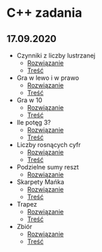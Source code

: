 # C++ zadania
## 17.09.2020
* Czynniki z liczby lustrzanej
  * [Rozwiązanie](17.09.2020/Czynniki_z_liczby_lustrzanej/cpl.cpp)
  * [Treść](17.09.2020/Czynniki_z_liczby_lustrzanej/cpl.pdf)
* Gra w lewo i w prawo
  * [Rozwiązanie](17.09.2020/Gra_w_lewo_i_w_prawo/gpl.cpp)
  * [Treść](17.09.2020/Gra_w_lewo_i_w_prawo/gpl.pdf)
* Gra w 10
  * [Rozwiązanie](17.09.2020/Gra_w_10/gwd.cpp)
  * [Treść](17.09.2020/Gra_w_10/gwd.pdf)
* Ile potęg 3?
  * [Rozwiązanie](17.09.2020/Ile_potęg_3/ilt.cpp)
  * [Treść](17.09.2020/Ile_potęg_3/ilt.pdf)
* Liczby rosnących cyfr
  * [Rozwiązanie](17.09.2020/Liczby_rosnących_cyfr/lrc.cpp)
  * [Treść](17.09.2020/Liczby_rosnących_cyfr/lrc.pdf)
* Podzielne sumy reszt
  * [Rozwiązanie](17.09.2020/Podzielne_sumy_reszt/psr.cpp)
* Skarpety Mańka
  * [Rozwiązanie](17.09.2020/Skarpety_Mańka/sma.cpp)
  * [Treść](17.09.2020/Skarpety_Mańka/sma.pdf)
* Trapez
  * [Rozwiązanie](17.09.2020/Trapez/tra.cpp)
  * [Treść](17.09.2020/Trapez/tra.pdf)
* Zbiór
  * [Rozwiązanie](17.09.2020/Zbiór/zbi.cpp)
  * [Treść](17.09.2020/Zbiór/zbi.pdf)
